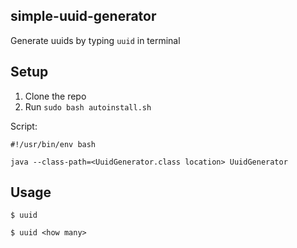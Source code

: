## simple-uuid-generator

Generate uuids by typing `uuid` in terminal

## Setup

1. Clone the repo
2. Run `sudo bash autoinstall.sh`

Script:
```shell script
#!/usr/bin/env bash

java --class-path=<UuidGenerator.class location> UuidGenerator
``` 

## Usage
```shell script
$ uuid

$ uuid <how many>
```
